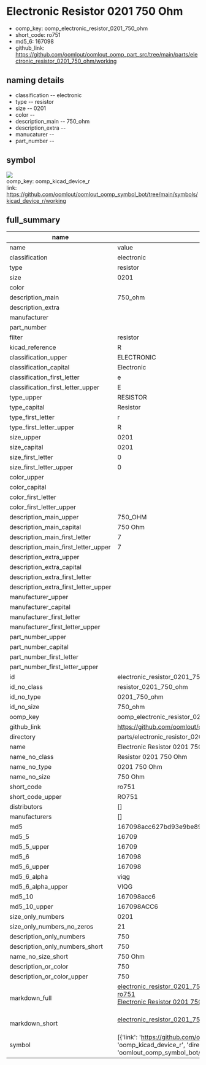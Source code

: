 # Electronic Resistor 0201 750 Ohm

  
* oomp_key: oomp_electronic_resistor_0201_750_ohm 
* short_code: ro751
* md5_6: 167098  
* github_link: https://github.com/oomlout/oomlout_oomp_part_src/tree/main/parts/electronic_resistor_0201_750_ohm/working  
## naming details
* classification -- electronic
* type -- resistor
* size -- 0201
* color -- 
* description_main -- 750_ohm
* description_extra -- 
* manucaturer -- 
* part_number -- 



## symbol

![](symbol/{index}/working/working_600.png)  
oomp_key: oomp_kicad_device_r  
link: https://github.com/oomlout/oomlout_oomp_symbol_bot/tree/main/symbols/kicad_device_r/working  


## full_summary
| name | value | 
| --- | --- | 
| name | value | 
| classification | electronic | 
| type | resistor | 
| size | 0201 | 
| color |  | 
| description_main | 750_ohm | 
| description_extra |  | 
| manufacturer |  | 
| part_number |  | 
| filter | resistor | 
| kicad_reference | R | 
| classification_upper | ELECTRONIC | 
| classification_capital | Electronic | 
| classification_first_letter | e | 
| classification_first_letter_upper | E | 
| type_upper | RESISTOR | 
| type_capital | Resistor | 
| type_first_letter | r | 
| type_first_letter_upper | R | 
| size_upper | 0201 | 
| size_capital | 0201 | 
| size_first_letter | 0 | 
| size_first_letter_upper | 0 | 
| color_upper |  | 
| color_capital |  | 
| color_first_letter |  | 
| color_first_letter_upper |  | 
| description_main_upper | 750_OHM | 
| description_main_capital | 750 Ohm | 
| description_main_first_letter | 7 | 
| description_main_first_letter_upper | 7 | 
| description_extra_upper |  | 
| description_extra_capital |  | 
| description_extra_first_letter |  | 
| description_extra_first_letter_upper |  | 
| manufacturer_upper |  | 
| manufacturer_capital |  | 
| manufacturer_first_letter |  | 
| manufacturer_first_letter_upper |  | 
| part_number_upper |  | 
| part_number_capital |  | 
| part_number_first_letter |  | 
| part_number_first_letter_upper |  | 
| id | electronic_resistor_0201_750_ohm | 
| id_no_class | resistor_0201_750_ohm | 
| id_no_type | 0201_750_ohm | 
| id_no_size | 750_ohm | 
| oomp_key | oomp_electronic_resistor_0201_750_ohm | 
| github_link | https://github.com/oomlout/oomlout_oomp_part_src/tree/main/parts/electronic_resistor_0201_750_ohm/working | 
| directory | parts/electronic_resistor_0201_750_ohm | 
| name | Electronic Resistor 0201 750 Ohm | 
| name_no_class | Resistor 0201 750 Ohm | 
| name_no_type | 0201 750 Ohm | 
| name_no_size | 750 Ohm | 
| short_code | ro751 | 
| short_code_upper | RO751 | 
| distributors | [] | 
| manufacturers | [] | 
| md5 | 167098acc627bd93e9be89c8838b20a8 | 
| md5_5 | 16709 | 
| md5_5_upper | 16709 | 
| md5_6 | 167098 | 
| md5_6_upper | 167098 | 
| md5_6_alpha | viqg | 
| md5_6_alpha_upper | VIQG | 
| md5_10 | 167098acc6 | 
| md5_10_upper | 167098ACC6 | 
| size_only_numbers | 0201 | 
| size_only_numbers_no_zeros | 21 | 
| description_only_numbers | 750 | 
| description_only_numbers_short | 750 | 
| name_no_size_short | 750 Ohm | 
| description_or_color | 750 | 
| description_or_color_upper | 750 | 
| markdown_full | [electronic_resistor_0201_750_ohm](https://github.com/oomlout/oomlout_oomp_part_src/tree/main/parts/electronic_resistor_0201_750_ohm/working)<br>[ro751](https://github.com/oomlout/oomlout_oomp_part_src/tree/main/parts/electronic_resistor_0201_750_ohm/working)<br>[Electronic Resistor 0201 750 Ohm](https://github.com/oomlout/oomlout_oomp_part_src/tree/main/parts/electronic_resistor_0201_750_ohm/working)<br><br> | 
| markdown_short | [electronic_resistor_0201_750_ohm](https://github.com/oomlout/oomlout_oomp_part_src/tree/main/parts/electronic_resistor_0201_750_ohm/working)<br><br> | 
| symbol | [{'link': 'https://github.com/oomlout/oomlout_oomp_symbol_bot/tree/main/symbols/kicad_device_r', 'oomp_key': 'oomp_kicad_device_r', 'directory': 'oomlout_oomp_symbol_bot/symbols/kicad_device_r//working/working.kicad_sym', 'index': 0}] | 
